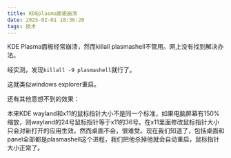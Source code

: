 ```yaml
---
title: KDEplasma面板崩溃
date: 2025-02-01 18:36:20
tags: 技术
---
```



KDE Plasma面板经常崩溃，然而killall plasmashell不管用。网上没有找到解决办法。

经实测，发现`killall -9 plasmashell`就行了。

这就类似windows explorer重启。

还有其他意想不到的效果：

本来KDE wayland和x11的鼠标指针大小不是同一个标准，如果电脑屏幕有150%缩放，则wayland的24号鼠标指针等于x11的36号。在x11里面修改鼠标指针大小只会对新打开的应用生效，然而桌面不会，很难受。现在我们知道了，包括桌面和panel全部都是plasmashell这个进程，我们把他杀掉他就会自动重启，鼠标指针大小正常了。

